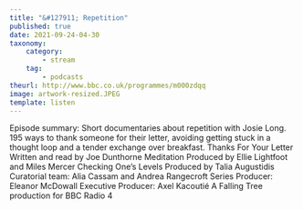 ```yaml
---
title: "&#127911; Repetition"
published: true
date: 2021-09-24-04-30
taxonomy:
    category:
        - stream
    tag:
        - podcasts
theurl: http://www.bbc.co.uk/programmes/m000zdqq
image: artwork-resized.JPEG
template: listen
---
```


Episode summary: Short documentaries about repetition with Josie Long. 195 ways to thank someone for their letter, avoiding getting stuck in a thought loop and a tender exchange over breakfast. Thanks For Your Letter Written and read by Joe Dunthorne Meditation Produced by Ellie Lightfoot and Miles Mercer Checking One&rsquo;s Levels Produced by Talia Augustidis Curatorial team: Alia Cassam and Andrea Rangecroft Series Producer: Eleanor McDowall Executive Producer: Axel Kacouti&eacute; A Falling Tree production for BBC Radio 4
